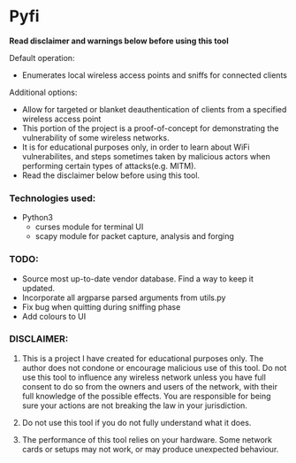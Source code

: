# Pyfi

**Read disclaimer and warnings below before using this tool**

Default operation:
- Enumerates local wireless access points and sniffs for connected clients

Additional options:
- Allow for targeted or blanket deauthentication of clients from a specified wireless access point
- This portion of the project is a proof-of-concept for demonstrating the vulnerability of some wireless networks. 
- It is for educational purposes only, in order to learn about
WiFi vulnerabilites, and steps sometimes taken by malicious actors when performing certain types of attacks(e.g.
MITM). 
- Read the disclaimer below before using this tool.

### Technologies used:

- Python3
    - curses module for terminal UI
    - scapy module for packet capture, analysis and forging

### TODO:
- Source most up-to-date vendor database. Find a way to keep it updated.
- Incorporate all argparse parsed arguments from utils.py
- Fix bug when quitting during sniffing phase
- Add colours to UI

### DISCLAIMER:

1. This is a project I have created for educational purposes only.
The author does not condone or encourage malicious use of this tool.
Do not use this tool to influence any wireless network unless you have
full consent to do so from the owners and users of the network,
with their full knowledge of the possible effects. You are responsible for being sure your actions are not breaking the law in your jurisdiction.

2. Do not use this tool if you do not fully understand what it does.

3. The performance of this tool relies on your hardware. 
Some network cards or setups may not work, or may produce unexpected behaviour.


